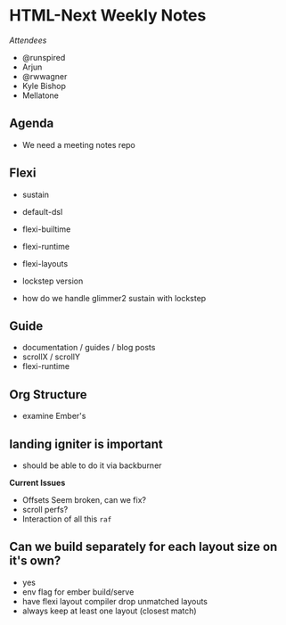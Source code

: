 # HTML-Next Weekly Notes

*Attendees*

- @runspired
- Arjun
- @rwwagner
- Kyle Bishop
- Mellatone

## Agenda

- We need a meeting notes repo

## Flexi

- sustain
- default-dsl
- flexi-builtime
- flexi-runtime
- flexi-layouts

- lockstep version 
- how do we handle glimmer2 sustain with lockstep

## Guide

- documentation / guides / blog posts
- scrollX / scrollY
- flexi-runtime

## Org Structure

- examine Ember's

## landing igniter is important

- should be able to do it via backburner

**Current Issues**

- Offsets Seem broken, can we fix?
- scroll perfs?
- Interaction of all this `raf`

## Can we build separately for each layout size on it's own?

- yes
- env flag for ember build/serve
- have flexi layout compiler drop unmatched layouts
- always keep at least one layout (closest match)

